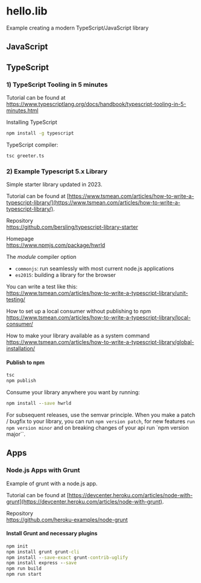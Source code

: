 # hello.lib
Example creating a modern TypeScript/JavaScript library

## JavaScript

## TypeScript

### 1) TypeScript Tooling in 5 minutes

Tutorial can be found at  
https://www.typescriptlang.org/docs/handbook/typescript-tooling-in-5-minutes.html


Installing TypeScript
```bat
npm install -g typescript
```

TypeScript compiler:
```bat
tsc greeter.ts
```

### 2) Example Typescript 5.x Library

Simple starter library updated in 2023.

Tutorial can be found at
[https://www.tsmean.com/articles/how-to-write-a-typescript-library/](https://www.tsmean.com/articles/how-to-write-a-typescript-library/).

Repository  
https://github.com/bersling/typescript-library-starter

Homepage  
https://www.npmjs.com/package/hwrld

The *module* compiler option
- `commonjs`: run seamlessly with most current node.js applications
- `es2015`: building a library for the browser

You can write a test like this:  
https://www.tsmean.com/articles/how-to-write-a-typescript-library/unit-testing/

How to set up a local consumer without publishing to npm  
https://www.tsmean.com/articles/how-to-write-a-typescript-library/local-consumer/

How to make your library available as a system command  
https://www.tsmean.com/articles/how-to-write-a-typescript-library/global-installation/

#### Publish to npm

```bat
tsc
npm publish
```

Consume your library anywhere you want by running:
```bat
npm install --save hwrld
```

 For subsequent releases, use the semvar principle. When you make a patch / bugfix to your library, you can run `npm version patch`, for new features `run npm version minor` and on breaking changes of your api run `npm version major``.

## Apps

### Node.js Apps with Grunt

 Example of grunt with a node.js app.

Tutorial can be found at
[https://devcenter.heroku.com/articles/node-with-grunt](https://devcenter.heroku.com/articles/node-with-grunt).

Repository  
https://github.com/heroku-examples/node-grunt

#### Install Grunt and necessary plugins

```bat
npm init
npm install grunt grunt-cli
npm install --save-exact grunt-contrib-uglify
npm install express --save
npm run build
npm run start
```
